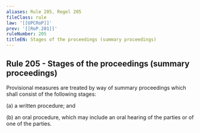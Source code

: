 ```yaml
---
aliases: Rule 205, Regel 205
fileClass: rule
law: '[[UPCRoP]]'
prev: '[[RoP.201]]'
ruleNumber: 205
titleEN: Stages of the proceedings (summary proceedings)
---
```


## Rule 205 - Stages of the proceedings (summary proceedings)

Provisional measures are treated by way of summary proceedings which shall consist of the following stages:  

   (a) a written procedure;  and 

   (b) an oral procedure, which may include an oral hearing of the parties or of one of the parties.